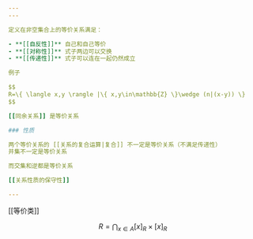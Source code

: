 ```yaml
---
---

定义在非空集合上的等价关系满足：

- **[[自反性]]** 自己和自己等价
- **[[对称性]]** 式子两边可以交换
- **[[传递性]]** 式子可以连在一起仍然成立

例子

$$
R=\{ \langle x,y \rangle |\{ x,y\in\mathbb{Z} \}\wedge (n|(x-y)) \}
$$

[[同余关系]] 是等价关系

### 性质

两个等价关系的 [[关系的复合运算|复合]] 不一定是等价关系（不满足传递性）
并集不一定是等价关系

而交集和逆都是等价关系

[[关系性质的保守性]]

---
```


[[等价类]]

$$
R=\bigcap_{x \in A}[x]_{R}\times [x]_{R}
$$
